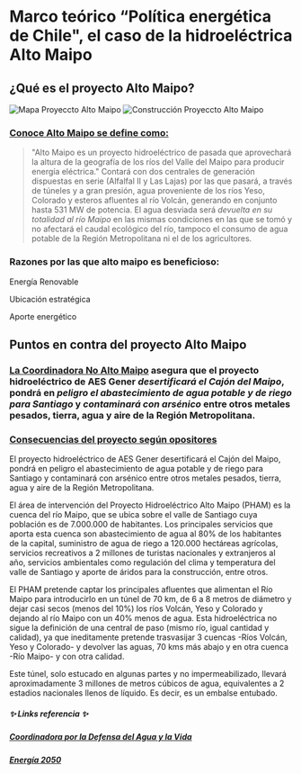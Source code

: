 # Marco teórico “Política energética de Chile", el caso de la hidroeléctrica Alto Maipo
## ¿Qué es el proyecto Alto Maipo?
![Mapa Proyeccto Alto Maipo](https://i.pinimg.com/564x/eb/95/e7/eb95e7b9fcf3cd14e10e8fab1eb0d879.jpg)
![Construcción Proyeccto Alto Maipo](https://3powershala.com/wp-content/uploads/2016/11/Alto-Maipo-1-770x513.jpg)
### [Conoce Alto Maipo se define como:](conocealtomaipo.cl)
> "Alto Maipo es un proyecto hidroeléctrico de pasada que aprovechará la altura de la geografía de los ríos del Valle del Maipo para producir energía eléctrica."
Contará con dos centrales de generación dispuestas en serie (Alfalfal II y Las Lajas) por las que pasará, a través de túneles y a gran presión, agua proveniente de los ríos Yeso, Colorado y esteros afluentes al río Volcán, generando en conjunto hasta 531 MW de potencia.
El agua desviada será *devuelta en su totalidad al río Maipo* en las mismas condiciones en las que se tomó y no afectará el caudal ecológico del río, tampoco el consumo de agua potable de la Región Metropolitana ni el de los agricultores.


### Razones por las que alto maipo es beneficioso:
Energía Renovable

Ubicación estratégica

Aporte energético

## Puntos en contra del proyecto Alto Maipo
### [La Coordinadora No Alto Maipo](https://www.facebook.com/NoAlProyectoAltoMaipo) asegura que el proyecto hidroeléctrico de AES Gener *desertificará el Cajón del Maipo*, pondrá en *peligro el abastecimiento de agua potable y de riego para Santiago* y *contaminará con arsénico* entre otros metales pesados, tierra, agua y aire de la Región Metropolitana.

### [Consecuencias del proyecto según opositores](https://sustempo.com/consecuencias-ambientales-de-alto-maipo-segun-sus-opositores)
El proyecto hidroeléctrico de AES Gener desertificará el Cajón del Maipo, pondrá en peligro el abastecimiento de agua potable y de riego para Santiago y contaminará con arsénico entre otros metales pesados, tierra, agua y aire de la Región Metropolitana.

El área de intervención del Proyecto Hidroeléctrico Alto Maipo (PHAM) es la cuenca del río Maipo, que se ubica sobre el valle de Santiago cuya población es de 7.000.000 de habitantes. Los principales servicios que aporta esta cuenca son abastecimiento de agua al 80% de los habitantes de la capital, suministro de agua de riego a 120.000 hectáreas agrícolas, servicios recreativos a 2 millones de turistas nacionales y extranjeros al año, servicios ambientales como regulación del clima y temperatura del valle de Santiago y aporte de áridos para la construcción, entre otros.

El PHAM pretende captar los principales afluentes que alimentan el Río Maipo para introducirlo en un túnel de 70 km, de 6 a 8 metros de diámetro y dejar casi secos (menos del 10%) los ríos Volcán, Yeso y Colorado y dejando al río Maipo con un 40% menos de agua.  Esta hidroeléctrica  no sigue la definición de una central de paso (mismo río, igual cantidad y calidad), ya que ineditamente pretende trasvasijar 3 cuencas -Ríos Volcán, Yeso y Colorado- y devolver las aguas, 70 kms más abajo y en otra cuenca -Río Maipo- y con otra calidad.

Este túnel, solo estucado en algunas partes y no impermeabilizado, llevará aproximadamente 3 millones de metros cúbicos de agua, equivalentes a 2 estadios nacionales llenos de líquido. Es decir, es un embalse entubado.

##### :sparkles: Links referencia :sparkles:
##### [Coordinadora por la Defensa del Agua y la Vida](https://www.derechoalagua.cl/etiqueta/alto-maipo/)
##### [Energía 2050](https://energia.gob.cl/sites/default/files/energia_2050_-_politica_energetica_de_chile.pdf)
##### []()
##### []()
##### []()

